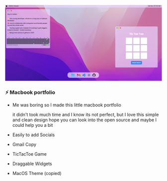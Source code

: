 
![Macbook Preview](https://github.com/adrian-on-github/portfolio/blob/main/preview.png?raw=true)

### ⚡ Macbook portfolio

- Me was boring so I made this little macbook portfolio

  it didn't took much time and I know its not perfect, but I love this simple and clean design
  hope you can look into the open source and maybe I could help you a bit 

- Easily to add Socials
- Gmail Copy
- TicTacToe Game
- Draggable Widgets
- MacOS Theme (copied)

